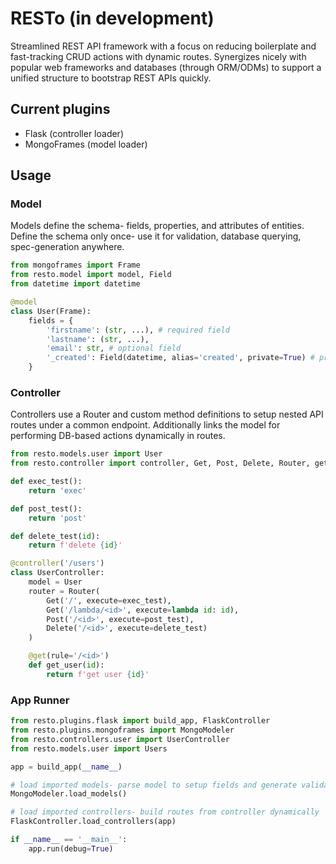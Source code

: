 
# RESTo (in development)
Streamlined REST API framework with a focus on reducing boilerplate and fast-tracking CRUD actions with dynamic routes. Synergizes nicely with popular web frameworks and databases (through ORM/ODMs) to support a unified structure to bootstrap REST APIs quickly.

## Current plugins
* Flask (controller loader)
* MongoFrames (model loader)


## Usage

### Model
Models define the schema- fields, properties, and attributes of entities. Define the schema only once- use it for validation, database querying, spec-generation anywhere.

```python
from mongoframes import Frame
from resto.model import model, Field
from datetime import datetime

@model
class User(Frame):
    fields = {
        'firstname': (str, ...), # required field
        'lastname': (str, ...),
        'email': str, # optional field
        '_created': Field(datetime, alias='created', private=True) # private field
    }
```

### Controller
Controllers use a Router and custom method definitions to setup nested API routes under a common endpoint. Additionally links the model for performing DB-based actions dynamically in routes.

```python
from resto.models.user import User
from resto.controller import controller, Get, Post, Delete, Router, get

def exec_test():
    return 'exec'

def post_test():
    return 'post'

def delete_test(id):
    return f'delete {id}'

@controller('/users')
class UserController:
    model = User
    router = Router(
        Get('/', execute=exec_test),
        Get('/lambda/<id>', execute=lambda id: id),
        Post('/<id>', execute=post_test),
        Delete('/<id>', execute=delete_test)
    )

    @get(rule='/<id>')
    def get_user(id):
        return f'get user {id}'
```

### App Runner

```python
from resto.plugins.flask import build_app, FlaskController
from resto.plugins.mongoframes import MongoModeler
from resto.controllers.user import UserController
from resto.models.user import Users

app = build_app(__name__)

# load imported models- parse model to setup fields and generate validation farms
MongoModeler.load_models()

# load imported controllers- build routes from controller dynamically
FlaskController.load_controllers(app)

if __name__ == '__main__':
    app.run(debug=True)
```